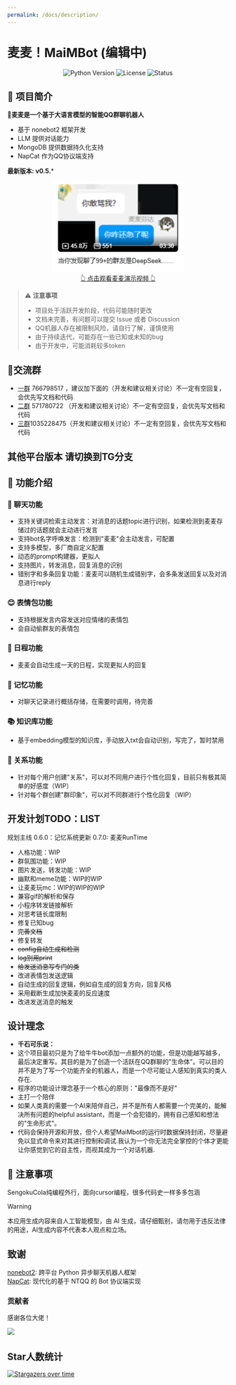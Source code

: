 ```yaml
---
permalink: /docs/description/
---
```

# 麦麦！MaiMBot (编辑中) 


<div align="center">


![Python Version](https://img.shields.io/badge/Python-3.9+-blue)
![License](https://img.shields.io/github/license/SengokuCola/MaiMBot)
![Status](https://img.shields.io/badge/状态-开发中-yellow)

</div>

<RepoCard repo="SengokuCola/MaiMBot" />

## 📝 项目简介

**🍔麦麦是一个基于大语言模型的智能QQ群聊机器人**

- 基于 nonebot2 框架开发
- LLM 提供对话能力
- MongoDB 提供数据持久化支持
- NapCat 作为QQ协议端支持

**最新版本: v0.5.***

<div align="center">
<a href="https://www.bilibili.com/video/BV1amAneGE3P" target="_blank">
    <img src="/video.png" width="300" alt="麦麦演示视频">
    <br>
    👆 点击观看麦麦演示视频 👆


</a>
</div>

> ⚠️ **注意事项**
>
> - 项目处于活跃开发阶段，代码可能随时更改
> - 文档未完善，有问题可以提交 Issue 或者 Discussion
> - QQ机器人存在被限制风险，请自行了解，谨慎使用
> - 由于持续迭代，可能存在一些已知或未知的bug
> - 由于开发中，可能消耗较多token

## 💬交流群
- [一群](https://qm.qq.com/q/VQ3XZrWgMs) 766798517 ，建议加下面的（开发和建议相关讨论）不一定有空回复，会优先写文档和代码
- [二群](https://qm.qq.com/q/RzmCiRtHEW) 571780722 （开发和建议相关讨论）不一定有空回复，会优先写文档和代码
- [三群](https://qm.qq.com/q/wlH5eT8OmQ)1035228475（开发和建议相关讨论）不一定有空回复，会优先写文档和代码

## 其他平台版本     **请切换到TG分支**

<RepoCard repo="cablate/MaiMBot" />

## 🎯 功能介绍

### 💬 聊天功能

- 支持关键词检索主动发言：对消息的话题topic进行识别，如果检测到麦麦存储过的话题就会主动进行发言
- 支持bot名字呼唤发言：检测到"麦麦"会主动发言，可配置
- 支持多模型，多厂商自定义配置
- 动态的prompt构建器，更拟人
- 支持图片，转发消息，回复消息的识别
- 错别字和多条回复功能：麦麦可以随机生成错别字，会多条发送回复以及对消息进行reply

### 😊 表情包功能

- 支持根据发言内容发送对应情绪的表情包
- 会自动偷群友的表情包

### 📅 日程功能

- 麦麦会自动生成一天的日程，实现更拟人的回复

### 🧠 记忆功能

- 对聊天记录进行概括存储，在需要时调用，待完善

### 📚 知识库功能

- 基于embedding模型的知识库，手动放入txt会自动识别，写完了，暂时禁用

### 👥 关系功能

- 针对每个用户创建"关系"，可以对不同用户进行个性化回复，目前只有极其简单的好感度（WIP）
- 针对每个群创建"群印象"，可以对不同群进行个性化回复（WIP）



## 开发计划TODO：LIST

规划主线
0.6.0：记忆系统更新
0.7.0: 麦麦RunTime


- 人格功能：WIP
- 群氛围功能：WIP
- 图片发送，转发功能：WIP
- 幽默和meme功能：WIP的WIP
- 让麦麦玩mc：WIP的WIP的WIP
- 兼容gif的解析和保存
- 小程序转发链接解析
- 对思考链长度限制
- 修复已知bug
- ~~完善文档~~
- 修复转发
- ~~config自动生成和检测~~
- ~~log别用print~~
- ~~给发送消息写专门的类~~
- 改进表情包发送逻辑
- 自动生成的回复逻辑，例如自生成的回复方向，回复风格
- 采用截断生成加快麦麦的反应速度
- 改进发送消息的触发


## 设计理念

- **千石可乐说：**
- 这个项目最初只是为了给牛牛bot添加一点额外的功能，但是功能越写越多，最后决定重写。其目的是为了创造一个活跃在QQ群聊的"生命体"。可以目的并不是为了写一个功能齐全的机器人，而是一个尽可能让人感知到真实的类人存在.
- 程序的功能设计理念基于一个核心的原则："最像而不是好"
- 主打一个陪伴
- 如果人类真的需要一个AI来陪伴自己，并不是所有人都需要一个完美的，能解决所有问题的helpful assistant，而是一个会犯错的，拥有自己感知和想法的"生命形式"。
- 代码会保持开源和开放，但个人希望MaiMbot的运行时数据保持封闭，尽量避免以显式命令来对其进行控制和调试.我认为一个你无法完全掌控的个体才更能让你感觉到它的自主性，而视其成为一个对话机器.


## 📌 注意事项

SengokuCola纯编程外行，面向cursor编程，很多代码史一样多多包涵
> [!WARNING]
> 本应用生成内容来自人工智能模型，由 AI 生成，请仔细甄别，请勿用于违反法律的用途，AI生成内容不代表本人观点和立场。

## 致谢

[nonebot2](https://github.com/nonebot/nonebot2): 跨平台 Python 异步聊天机器人框架  
[NapCat](https://github.com/NapNeko/NapCatQQ): 现代化的基于 NTQQ 的 Bot 协议端实现  

### 贡献者

感谢各位大佬！

<a href="https://github.com/SengokuCola/MaiMBot/graphs/contributors">
  <img src="https://contrib.rocks/image?repo=SengokuCola/MaiMBot" />
</a>


## Star人数统计
[![Stargazers over time](https://starchart.cc/SengokuCola/MaiMBot.svg?variant=adaptive)](https://starchart.cc/SengokuCola/MaiMBot)
